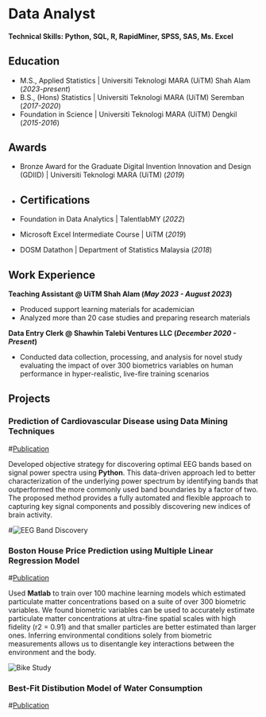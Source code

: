# Data Analyst

#### Technical Skills: Python, SQL, R, RapidMiner, SPSS, SAS, Ms. Excel

## Education							       		
- M.S., Applied Statistics	| Universiti Teknologi MARA (UiTM) Shah Alam (_2023-present_)	 			        		
- B.S., (Hons) Statistics  | Universiti Teknologi MARA (UiTM) Seremban (_2017-2020_)
- Foundation in Science  | Universiti Teknologi MARA (UiTM) Dengkil (_2015-2016_)	

## Awards					       		
- Bronze Award for the Graduate Digital Invention Innovation and Design (GDIID) 	| Universiti Teknologi MARA (UiTM) (_2019_)	 			        		

- ## Certifications						       		
- Foundation in Data Analytics  | TalentlabMY (_2022_)
- Microsoft Excel	Intermediate Course  | UiTM (_2019_)
- DOSM Datathon  | Department of Statistics Malaysia (_2018_)       		

## Work Experience
**Teaching Assistant @ UiTM Shah Alam (_May 2023 - August 2023_)**
- Produced support learning materials for academician
- Analyzed more than 20 case studies and preparing research materials

**Data Entry Clerk @ Shawhin Talebi Ventures LLC (_December 2020 - Present_)**
- Conducted data collection, processing, and analysis for novel study evaluating the impact of over 300 biometrics variables on human performance in hyper-realistic, live-fire training scenarios

## Projects
### Prediction of Cardiovascular Disease using Data Mining Techniques
#[Publication](https://www.mdpi.com/1424-8220/22/8/3048)

Developed objective strategy for discovering optimal EEG bands based on signal power spectra using **Python**. This data-driven approach led to better characterization of the underlying power spectrum by identifying bands that outperformed the more commonly used band boundaries by a factor of two. The proposed method provides a fully automated and flexible approach to capturing key signal components and possibly discovering new indices of brain activity.

#![EEG Band Discovery](/assets/img/eeg_band_discovery.jpeg)

### Boston House Price Prediction using Multiple Linear Regression Model 
#[Publication](https://www.mdpi.com/1424-8220/22/11/4240)

Used **Matlab** to train over 100 machine learning models which estimated particulate matter concentrations based on a suite of over 300 biometric variables. We found biometric variables can be used to accurately estimate particulate matter concentrations at ultra-fine spatial scales with high fidelity (r2 = 0.91) and that smaller particles are better estimated than larger ones. Inferring environmental conditions solely from biometric measurements allows us to disentangle key interactions between the environment and the body.

![Bike Study](/assets/img/bike_study.jpeg)

### Best-Fit Distibution Model of Water Consumption
#[Publication](https://www.mdpi.com/1424-8220/22/11/4240)
